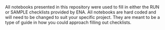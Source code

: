 All notebooks presented in this repository were used to fill in either the RUN or SAMPLE checklists provided by ENA.
All notebooks are hard coded and will need to be changed to suit your specific project. They are meant to be a type of guide in how you could approach filling out checklists. 
